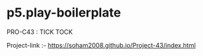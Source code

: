# p5.play-boilerplate
PRO-C43 : TICK TOCK

Project-link :- https://soham2008.github.io/Project-43/index.html
